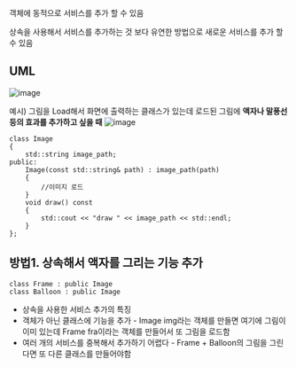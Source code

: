 객체에 동적으로 서비스를 추가 할 수 있음

상속을 사용해서 서비스를 추가하는 것 보다 유연한 방법으로 새로운 서비스를 추가 할 수 있음


## UML
![image](https://github.com/m-mang2/learn/assets/135841268/bb5ee907-dcd9-42a1-b83e-1b061505592d)

예시)
그림을 Load해서 화면에 출력하는 클래스가 있는데
로드된 그림에 **액자나 말풍선등의 효과를 추가하고 싶을 때**
![image](https://github.com/m-mang2/learn/assets/135841268/e66ccc8b-ea25-412a-8292-989ba24f84e8)

```
class Image
{
	std::string image_path;
public:
	Image(const std::string& path) : image_path(path) 
	{	
		//이미지 로드
	}
	void draw() const 
	{ 
		std::cout << "draw " << image_path << std::endl; 
	}
};
```
## 방법1. 상속해서 액자를 그리는 기능 추가
```
class Frame : public Image
class Balloon : public Image 
```
* 상속을 사용한 서비스 추가의 특징
* 객체가 아닌 클래스에 기능을 추가 - Image img라는 객체를 만들면 여기에 그림이 이미 있는데 Frame fra이라는 객체를 만들어서 또 그림을 로드함
* 여러 개의 서비스를 중복해서 추가하기 어렵다 - Frame + Balloon의 그림을 그린다면 또 다른 클래스를 만들어야함
